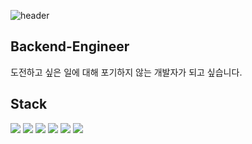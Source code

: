 ![header](https://capsule-render.vercel.app/api?type=cylinder&color=auto&height=200&section=header&text=Gyejin%&fontSize=80)


 ## Backend-Engineer
도전하고 싶은 일에 대해 포기하지 않는 개발자가 되고 싶습니다. 

 ## Stack  
<img src="https://img.shields.io/badge/Python-3776AB?style=flat&logo=Python&logoColor=white"/>
<img src="https://img.shields.io/badge/Jupyter-F37626?style=flat&logo=Jupyter&logoColor=white"/>  
<img src="https://img.shields.io/badge/Java-007396?style=for-the-badge&logo=java&logoColor=white">
<img src="https://img.shields.io/badge/Spring Boot-6DB33F?style=flat&logo=Spring Boot&logoColor=white"/>  
<img src="https://img.shields.io/badge/MySQL-4479A1?style=flat&logo=MySQL&logoColor=white"/>  
<img src="https://img.shields.io/badge/Notion-000000?style=flat&logo=Notion&logoColor=white"/>
